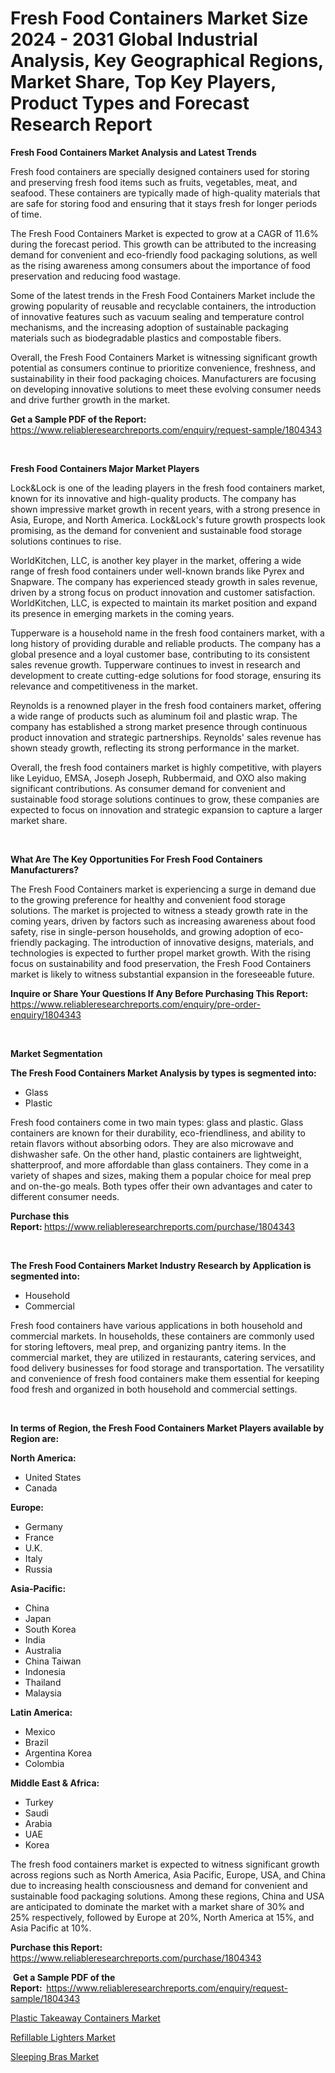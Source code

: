 <p><h1>Fresh Food Containers Market Size 2024 - 2031 Global Industrial Analysis, Key Geographical Regions, Market Share, Top Key Players, Product Types and Forecast Research Report</h1></p><p><strong>Fresh Food Containers Market Analysis and Latest Trends</strong></p>
<p><p>Fresh food containers are specially designed containers used for storing and preserving fresh food items such as fruits, vegetables, meat, and seafood. These containers are typically made of high-quality materials that are safe for storing food and ensuring that it stays fresh for longer periods of time.</p><p>The Fresh Food Containers Market is expected to grow at a CAGR of 11.6% during the forecast period. This growth can be attributed to the increasing demand for convenient and eco-friendly food packaging solutions, as well as the rising awareness among consumers about the importance of food preservation and reducing food wastage.</p><p>Some of the latest trends in the Fresh Food Containers Market include the growing popularity of reusable and recyclable containers, the introduction of innovative features such as vacuum sealing and temperature control mechanisms, and the increasing adoption of sustainable packaging materials such as biodegradable plastics and compostable fibers.</p><p>Overall, the Fresh Food Containers Market is witnessing significant growth potential as consumers continue to prioritize convenience, freshness, and sustainability in their food packaging choices. Manufacturers are focusing on developing innovative solutions to meet these evolving consumer needs and drive further growth in the market.</p></p>
<p><strong>Get a Sample PDF of the Report:&nbsp;</strong> <a href="https://www.reliableresearchreports.com/enquiry/request-sample/1804343">https://www.reliableresearchreports.com/enquiry/request-sample/1804343</a></p>
<p>&nbsp;</p>
<p><strong>Fresh Food Containers Major Market Players</strong></p>
<p><p>Lock&Lock is one of the leading players in the fresh food containers market, known for its innovative and high-quality products. The company has shown impressive market growth in recent years, with a strong presence in Asia, Europe, and North America. Lock&Lock's future growth prospects look promising, as the demand for convenient and sustainable food storage solutions continues to rise.</p><p>WorldKitchen, LLC, is another key player in the market, offering a wide range of fresh food containers under well-known brands like Pyrex and Snapware. The company has experienced steady growth in sales revenue, driven by a strong focus on product innovation and customer satisfaction. WorldKitchen, LLC, is expected to maintain its market position and expand its presence in emerging markets in the coming years.</p><p>Tupperware is a household name in the fresh food containers market, with a long history of providing durable and reliable products. The company has a global presence and a loyal customer base, contributing to its consistent sales revenue growth. Tupperware continues to invest in research and development to create cutting-edge solutions for food storage, ensuring its relevance and competitiveness in the market.</p><p>Reynolds is a renowned player in the fresh food containers market, offering a wide range of products such as aluminum foil and plastic wrap. The company has established a strong market presence through continuous product innovation and strategic partnerships. Reynolds' sales revenue has shown steady growth, reflecting its strong performance in the market.</p><p>Overall, the fresh food containers market is highly competitive, with players like Leyiduo, EMSA, Joseph Joseph, Rubbermaid, and OXO also making significant contributions. As consumer demand for convenient and sustainable food storage solutions continues to grow, these companies are expected to focus on innovation and strategic expansion to capture a larger market share.</p></p>
<p>&nbsp;</p>
<p><strong>What Are The Key Opportunities For Fresh Food Containers Manufacturers?</strong></p>
<p><p>The Fresh Food Containers market is experiencing a surge in demand due to the growing preference for healthy and convenient food storage solutions. The market is projected to witness a steady growth rate in the coming years, driven by factors such as increasing awareness about food safety, rise in single-person households, and growing adoption of eco-friendly packaging. The introduction of innovative designs, materials, and technologies is expected to further propel market growth. With the rising focus on sustainability and food preservation, the Fresh Food Containers market is likely to witness substantial expansion in the foreseeable future.</p></p>
<p><strong>Inquire or Share Your Questions If Any Before Purchasing This Report:</strong> <a href="https://www.reliableresearchreports.com/enquiry/pre-order-enquiry/1804343">https://www.reliableresearchreports.com/enquiry/pre-order-enquiry/1804343</a></p>
<p>&nbsp;</p>
<p><strong>Market Segmentation</strong></p>
<p><strong>The Fresh Food Containers Market Analysis by types is segmented into:</strong></p>
<p><ul><li>Glass</li><li>Plastic</li></ul></p>
<p><p>Fresh food containers come in two main types: glass and plastic. Glass containers are known for their durability, eco-friendliness, and ability to retain flavors without absorbing odors. They are also microwave and dishwasher safe. On the other hand, plastic containers are lightweight, shatterproof, and more affordable than glass containers. They come in a variety of shapes and sizes, making them a popular choice for meal prep and on-the-go meals. Both types offer their own advantages and cater to different consumer needs.</p></p>
<p><strong>Purchase this Report:&nbsp;</strong><a href="https://www.reliableresearchreports.com/purchase/1804343">https://www.reliableresearchreports.com/purchase/1804343</a></p>
<p>&nbsp;</p>
<p><strong>The Fresh Food Containers Market Industry Research by Application is segmented into:</strong></p>
<p><ul><li>Household</li><li>Commercial</li></ul></p>
<p><p>Fresh food containers have various applications in both household and commercial markets. In households, these containers are commonly used for storing leftovers, meal prep, and organizing pantry items. In the commercial market, they are utilized in restaurants, catering services, and food delivery businesses for food storage and transportation. The versatility and convenience of fresh food containers make them essential for keeping food fresh and organized in both household and commercial settings.</p></p>
<p>&nbsp;</p>
<p><strong>In terms of Region, the Fresh Food Containers Market Players available by Region are:</strong></p>
<p>
    <p> <strong> North America: </strong>
        <ul>
            <li>United States</li>
            <li>Canada</li>
        </ul>
        </p> 
    <p> <strong> Europe: </strong>
        <ul>
            <li>Germany</li>
            <li>France</li>
            <li>U.K.</li>
            <li>Italy</li>
            <li>Russia</li>
        </ul>
        </p> 
    <p> <strong> Asia-Pacific: </strong>
        <ul>
            <li>China</li>
            <li>Japan</li>
            <li>South Korea</li>
            <li>India</li>
            <li>Australia</li>
            <li>China Taiwan</li>
            <li>Indonesia</li>
            <li>Thailand</li>
            <li>Malaysia</li>
        </ul>
        </p> 
    <p> <strong> Latin America: </strong>
        <ul>
            <li>Mexico</li>
            <li>Brazil</li>
            <li>Argentina Korea</li>
            <li>Colombia</li>
        </ul>
        </p> 
    <p> <strong> Middle East & Africa: </strong>
        <ul>
            <li>Turkey</li>
            <li>Saudi</li>
            <li>Arabia</li>
            <li>UAE</li>
            <li>Korea</li>
        </ul>
    </p>
    </p>
<p><p>The fresh food containers market is expected to witness significant growth across regions such as North America, Asia Pacific, Europe, USA, and China due to increasing health consciousness and demand for convenient and sustainable food packaging solutions. Among these regions, China and USA are anticipated to dominate the market with a market share of 30% and 25% respectively, followed by Europe at 20%, North America at 15%, and Asia Pacific at 10%.</p></p>
<p><strong>Purchase this Report: </strong><a href="https://www.reliableresearchreports.com/purchase/1804343">https://www.reliableresearchreports.com/purchase/1804343</a></p>
<p>&nbsp;<strong>Get a Sample PDF of the Report:&nbsp;&nbsp;</strong><a href="https://www.reliableresearchreports.com/enquiry/request-sample/1804343">https://www.reliableresearchreports.com/enquiry/request-sample/1804343</a></p>
<p><strong></strong></p>
<p><p><a href="https://github.com/Angelnienowdseej3e45z3p8c/Market-Research-Report-List-1/blob/main/plastic-takeaway-containers-market.md">Plastic Takeaway Containers Market</a></p><p><a href="https://github.com/eeaveuhhh/Market-Research-Report-List-1/blob/main/refillable-lighters-market.md">Refillable Lighters Market</a></p><p><a href="https://github.com/brentleyjimmiealvaradoz4l1rea/Market-Research-Report-List-1/blob/main/sleeping-bras-market.md">Sleeping Bras Market</a></p></p>